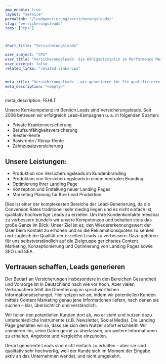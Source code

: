```yaml
---
amp_enable: true
layout: "service"
permalink: "/leadgenerierung/versicherungsleads/"
slug: "versicherungsleads"
tags: ["cpx"]



short_title: "Versicherungsleads"

user_subject: "CPX"
user_title: "Versicherungsleads: die Königsdisziplin im Performance Marketing"
user_excerpt: false
related_links: "related-links-cpx"


meta_title: "Versicherungsleads – wir generieren für Sie qualifizierte Datensätze"
meta_description: "<empty>"
---
```


meta_description: FEHLT

Unsere Kernkompetenz im Bereich Leads sind Versicherungsleads. Seit 2006 betreuen wir erfolgreich Lead-Kampagnen u. a. in folgenden Sparten:

 * Private Krankenversicherung
 * Berufsunfähigkeitsversicherung
 * Riester-Rente
 * Basisrente / Rürup-Rente
 * Zahnzusatzversicherung

## Unsere Leistungen:
 * Produktion von Versicherungsleads im Kundenbranding
 * Produktion von Versicherungsleads in einem neutralen Branding
 * Optimierung Ihrer Landing Page
 * Konzeption und Erstellung neuer Landing Pages
 * Marketing Planung für Ihre Lead Produktion

Dies ist einer der komplexesten Bereiche der Lead-Generierung, da die Conversion Rates traditionell sehr niedrig liegen und es nicht einfach ist, qualitativ hochwertige Leads zu erzielen. Um Ihre Kundenkontakte messbar zu verbessern bündeln wir unsere Kompetenzen und behalten stets das große Ganze im Blick:
Unser Ziel ist es, den Wiedererkennungswert der User beim Kontakt zu erhöhen und so die Reklamationsquoten zu senken und zugleich die Qualität der erzielten Leads zu verbessern. Dazu gehören für uns selbstverständlich auf die Zielgruppe gerichtetes Content Marketing, Konzeptionierung und Optimierung von Landing Pages sowie SEO und SEA.

## Vertrauen schaffen, Leads generieren
Der Bedarf an Versicherungen insbesondere in den Bereichen Gesundheit und Vorsorge ist in Deutschland nach wie vor hoch. Aber vielen Verbrauchern fehlt die Orientierung im sprichwörtlichen Informationsdschungel. Hier setzen wir an, indem wir potentiellen Kunden mittels Content Marketing genau jene Informationen liefern, nach denen sie suchen – klar, übersichtlich und verständlich.

Wir holen den potentiellen Kunden dort ab, wo er steht und nutzen dazu unterschiedliche Instrumente (z.B. Newsletter, Social Media). Die Landing Page gestalten wir so, dass sie sich dem Nutzer sofort erschließt. Wir animieren ihn, seine Daten gerne zu überlassen, um weitere Informationen zu erhalten, Angebote und Vergleiche einzuholen.

Derart generierte Leads sind nicht einfach zu erhalten – aber sie sind qualitativ sehr hochwertig, weil der Kunde sich im Moment der Eingabe aktiv an das Unternehmen wendet, und nicht umgekehrt.

